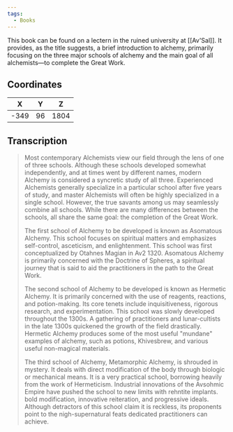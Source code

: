 ```yaml
---
tags:
  - Books
---
```


This book can be found on a lectern in the ruined university at [[Av'Sal]]. It provides, as the title suggests, a brief introduction to alchemy, primarily focusing on the three major schools of alchemy and the main goal of all alchemists—to complete the Great Work.

## Coordinates
| **X** | **Y** | **Z** |
| :---: | :---: | :---: |
| -349  |  96   | 1804  |

## Transcription
> Most contemporary Alchemists view our field through the lens of one of three schools. Although these schools developed somewhat independently, and at times went by different names, modern Alchemy is considered a syncretic study of all three. Experienced Alchemists generally specialize in a particular school after five years of study, and master Alchemists will often be highly specialized in a single school. However, the true savants among us may seamlessly combine all schools. While there are many differences between the schools, all share the same goal: the completion of the Great Work.
>
> The first school of Alchemy to be developed is known as Asomatous Alchemy. This school focuses on spiritual matters and emphasizes self-control, asceticism, and enlightenment. This school was first conceptualized by Otahnes Magian in Av2 1320. Asomatous Alchemy is primarily concerned with the Doctrine of Spheres, a spiritual journey that is said to aid the practitioners in the path to the Great Work.
>
> The second school of Alchemy to be developed is known as Hermetic Alchemy. It is primarily concerned with the use of reagents, reactions, and potion-making. Its core tenets include inquisitiveness, rigorous research, and experimentation. This school was slowly developed throughout the 1300s. A gathering of practitioners and lunar-cultists in the late 1300s quickened the growth of the field drastically. Hermetic Alchemy produces some of the most useful "mundane" examples of alchemy, such as potions, Khivesbrew, and various useful non-magical materials.
>
> The third school of Alchemy, Metamorphic Alchemy, is shrouded in mystery. It deals with direct modification of the body through biologic or mechanical means. It is a very practical school, borrowing heavily from the work of Hermeticism. Industrial innovations of the Avsohmic Empire have pushed the school to new limits with rehntite implants. bold modification, innovative reiteration, and progressive ideals. Although detractors of this school claim it is reckless, its proponents point to the nigh-supernatural feats dedicated practitioners can achieve.


